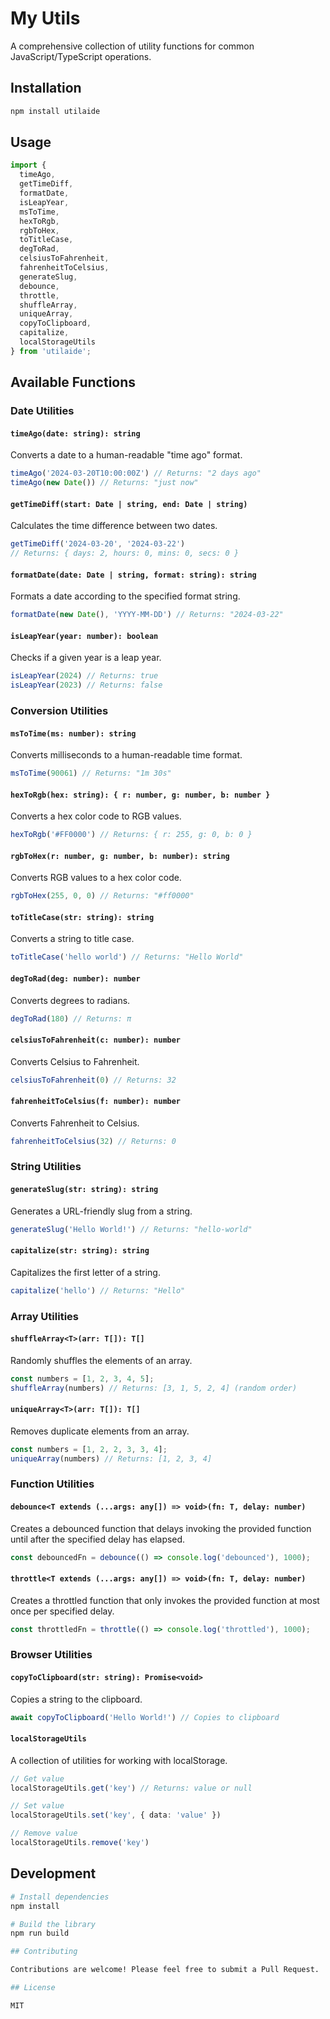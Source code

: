 # My Utils

A comprehensive collection of utility functions for common JavaScript/TypeScript operations.

## Installation

```bash
npm install utilaide
```

## Usage

```typescript
import { 
  timeAgo,
  getTimeDiff,
  formatDate,
  isLeapYear,
  msToTime,
  hexToRgb,
  rgbToHex,
  toTitleCase,
  degToRad,
  celsiusToFahrenheit,
  fahrenheitToCelsius,
  generateSlug,
  debounce,
  throttle,
  shuffleArray,
  uniqueArray,
  copyToClipboard,
  capitalize,
  localStorageUtils
} from 'utilaide';
```

## Available Functions

### Date Utilities

#### `timeAgo(date: string): string`
Converts a date to a human-readable "time ago" format.

```typescript
timeAgo('2024-03-20T10:00:00Z') // Returns: "2 days ago"
timeAgo(new Date()) // Returns: "just now"
```

#### `getTimeDiff(start: Date | string, end: Date | string)`
Calculates the time difference between two dates.

```typescript
getTimeDiff('2024-03-20', '2024-03-22') 
// Returns: { days: 2, hours: 0, mins: 0, secs: 0 }
```

#### `formatDate(date: Date | string, format: string): string`
Formats a date according to the specified format string.

```typescript
formatDate(new Date(), 'YYYY-MM-DD') // Returns: "2024-03-22"
```

#### `isLeapYear(year: number): boolean`
Checks if a given year is a leap year.

```typescript
isLeapYear(2024) // Returns: true
isLeapYear(2023) // Returns: false
```

### Conversion Utilities

#### `msToTime(ms: number): string`
Converts milliseconds to a human-readable time format.

```typescript
msToTime(90061) // Returns: "1m 30s"
```

#### `hexToRgb(hex: string): { r: number, g: number, b: number }`
Converts a hex color code to RGB values.

```typescript
hexToRgb('#FF0000') // Returns: { r: 255, g: 0, b: 0 }
```

#### `rgbToHex(r: number, g: number, b: number): string`
Converts RGB values to a hex color code.

```typescript
rgbToHex(255, 0, 0) // Returns: "#ff0000"
```

#### `toTitleCase(str: string): string`
Converts a string to title case.

```typescript
toTitleCase('hello world') // Returns: "Hello World"
```

#### `degToRad(deg: number): number`
Converts degrees to radians.

```typescript
degToRad(180) // Returns: π
```

#### `celsiusToFahrenheit(c: number): number`
Converts Celsius to Fahrenheit.

```typescript
celsiusToFahrenheit(0) // Returns: 32
```

#### `fahrenheitToCelsius(f: number): number`
Converts Fahrenheit to Celsius.

```typescript
fahrenheitToCelsius(32) // Returns: 0
```

### String Utilities

#### `generateSlug(str: string): string`
Generates a URL-friendly slug from a string.

```typescript
generateSlug('Hello World!') // Returns: "hello-world"
```

#### `capitalize(str: string): string`
Capitalizes the first letter of a string.

```typescript
capitalize('hello') // Returns: "Hello"
```

### Array Utilities

#### `shuffleArray<T>(arr: T[]): T[]`
Randomly shuffles the elements of an array.

```typescript
const numbers = [1, 2, 3, 4, 5];
shuffleArray(numbers) // Returns: [3, 1, 5, 2, 4] (random order)
```

#### `uniqueArray<T>(arr: T[]): T[]`
Removes duplicate elements from an array.

```typescript
const numbers = [1, 2, 2, 3, 3, 4];
uniqueArray(numbers) // Returns: [1, 2, 3, 4]
```

### Function Utilities

#### `debounce<T extends (...args: any[]) => void>(fn: T, delay: number)`
Creates a debounced function that delays invoking the provided function until after the specified delay has elapsed.

```typescript
const debouncedFn = debounce(() => console.log('debounced'), 1000);
```

#### `throttle<T extends (...args: any[]) => void>(fn: T, delay: number)`
Creates a throttled function that only invokes the provided function at most once per specified delay.

```typescript
const throttledFn = throttle(() => console.log('throttled'), 1000);
```

### Browser Utilities

#### `copyToClipboard(str: string): Promise<void>`
Copies a string to the clipboard.

```typescript
await copyToClipboard('Hello World!') // Copies to clipboard
```

#### `localStorageUtils`
A collection of utilities for working with localStorage.

```typescript
// Get value
localStorageUtils.get('key') // Returns: value or null

// Set value
localStorageUtils.set('key', { data: 'value' })

// Remove value
localStorageUtils.remove('key')
```

## Development

```bash
# Install dependencies
npm install

# Build the library
npm run build

## Contributing

Contributions are welcome! Please feel free to submit a Pull Request.

## License

MIT


